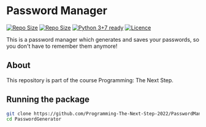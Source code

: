 # Password Manager 


[![Repo Size](https://github-size-badge.herokuapp.com/Programming-The-Next-Step-2022/PasswordManager.svg)](https://github.com/Programming-The-Next-Step-2022/PasswordManager.svg)
[![Repo Size](https://github-size-badge.herokuapp.com/Programming-The-Next-Step-2022/PasswordManager.svg)](https://github.com/Programming-The-Next-Step-2022/PasswordManager)
[![Python 3+7 ready](https://img.shields.io/badge/python-3.8%2B-yellowgreen.svg)](https://www.python.org/)
[![Licence](https://img.shields.io/badge/license-MIT-orange.svg)](LICENSE)

This is a password manager which generates and saves your passwords, so you don't
have to remember them anymore!
## About
This repository is part of the course Programming: The Next Step.

## Running the package
```bash
git clone https://github.com/Programming-The-Next-Step-2022/PasswordManager.git
cd PasswordGenerator